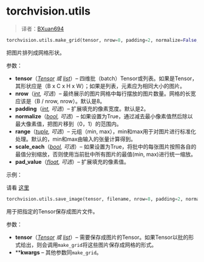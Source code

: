 

# torchvision.utils

> 译者：[BXuan694](https://github.com/BXuan694)

```py
torchvision.utils.make_grid(tensor, nrow=8, padding=2, normalize=False, range=None, scale_each=False, pad_value=0)
```

把图片排列成网格形状。

 
参数： 

*   **tensor**（[_Tensor_](../tensors.html#torch.Tensor "torch.Tensor") _或_ [_list_](https://docs.python.org/3/library/stdtypes.html#list "(in Python v3.7)")）– 四维批（batch）Tensor或列表。如果是Tensor，其形状应是（B x C x H x W）；如果是列表，元素应为相同大小的图片。
*   **nrow**（[_int_](https://docs.python.org/3/library/functions.html#int "(in Python v3.7)")_,_ _可选_）– 最终展示的图片网格中每行摆放的图片数量。网格的长宽应该是（B / nrow, nrow）。默认是8。
*   **padding**（[_int_](https://docs.python.org/3/library/functions.html#int "(in Python v3.7)")_,_ _可选_）– 扩展填充的像素宽度。默认是2。
*   **normalize**（[_bool_](https://docs.python.org/3/library/functions.html#bool "(in Python v3.7)")_,_ _可选_）– 如果设置为True，通过减去最小像素值然后除以最大像素值，把图片移到（0，1）的范围内。
*   **range**（[_tuple_](https://docs.python.org/3/library/stdtypes.html#tuple "(in Python v3.7)")_,_ _可选_）– 元组（min, max），min和max用于对图片进行标准化处理。默认的，min和max由输入的张量计算得到。
*   **scale_each**（[_bool_](https://docs.python.org/3/library/functions.html#bool "(in Python v3.7)")_,_ _可选_）– 如果设置为True，将批中的每张图片按照各自的最值分别缩放，否则使用当前批中所有图片的最值(min, max)进行统一缩放。
*   **pad_value**（[_float_](https://docs.python.org/3/library/functions.html#float "(in Python v3.7)")_,_ _可选_）– 扩展填充的像素值。



示例：

请看 [这里](https://gist.github.com/anonymous/bf16430f7750c023141c562f3e9f2a91)

```py
torchvision.utils.save_image(tensor, filename, nrow=8, padding=2, normalize=False, range=None, scale_each=False, pad_value=0)
```

用于把指定的Tensor保存成图片文件。

 
参数：

*   **tensor**（[_Tensor_](../tensors.html#torch.Tensor "torch.Tensor") _或_ [_list_](https://docs.python.org/3/library/stdtypes.html#list "(in Python v3.7)")）– 需要保存成图片的Tensor。如果Tensor以批的形式给出，则会调用`make_grid`将这些图片保存成网格的形式。
*   ****kwargs** – 其他参数同`make_grid`。

